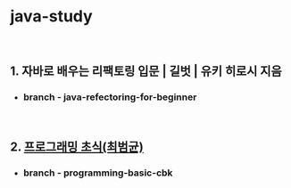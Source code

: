 # java-study

<br>

## 1. 자바로 배우는 리팩토링 입문  |  길벗  |  유키 히로시 지음 
* ### branch - java-refectoring-for-beginner

<br>

## 2. [프로그래밍 초식(최범균)](https://www.youtube.com/watch?v=kRdML08R2Yo&list=PLwouWTPuIjUg0dmHoxgqNXyx3Acy7BNCz)
* ### branch - programming-basic-cbk


